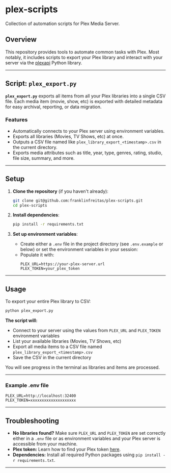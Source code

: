 # plex-scripts

Collection of automation scripts for Plex Media Server.

## Overview

This repository provides tools to automate common tasks with Plex. Most notably, it includes scripts to export your Plex library and interact with your server via the [plexapi](https://github.com/pkkid/python-plexapi) Python library.

---

## Script: `plex_export.py`

**`plex_export.py`** exports all items from all your Plex libraries into a single CSV file. Each media item (movie, show, etc) is exported with detailed metadata for easy archival, reporting, or data migration.

### Features

- Automatically connects to your Plex server using environment variables.
- Exports all libraries (Movies, TV Shows, etc) at once.
- Outputs a CSV file named like `plex_library_export_<timestamp>.csv` in the current directory.
- Exports media attributes such as title, year, type, genres, rating, studio, file size, summary, and more.

---

## Setup

1. **Clone the repository** (if you haven't already):
   ```bash
   git clone git@github.com:franklinfreitas/plex-scripts.git
   cd plex-scripts
   ```

2. **Install dependencies**:
   ```bash
   pip install -r requirements.txt
   ```

3. **Set up environment variables**:
   - Create either a `.env` file in the project directory (see `.env.example` or below) or set the environment variables in your session:
   - Populate it with:
     ```
     PLEX_URL=https://your-plex-server.url
     PLEX_TOKEN=your_plex_token
     ```

---

## Usage

To export your entire Plex library to CSV:

```bash
python plex_export.py
```

**The script will:**
- Connect to your server using the values from `PLEX_URL` and `PLEX_TOKEN` environment variables
- List your available libraries (Movies, TV Shows, etc)
- Export all media items to a CSV file named `plex_library_export_<timestamp>.csv`
- Save the CSV in the current directory

You will see progress in the terminal as libraries and items are processed.

---

### Example .env file

```
PLEX_URL=http://localhost:32400
PLEX_TOKEN=xxxxxxxxxxxxxxxxxxxx
```

---

## Troubleshooting

- **No libraries found?** Make sure `PLEX_URL` and `PLEX_TOKEN` are set correctly either in a `.env` file or as environment variables and your Plex server is accessible from your machine.
- **Plex token:** Learn how to find your Plex token [here](https://support.plex.tv/articles/204059436-finding-an-authentication-token-x-plex-token/).
- **Dependencies:** Install all required Python packages using `pip install -r requirements.txt`.

---
